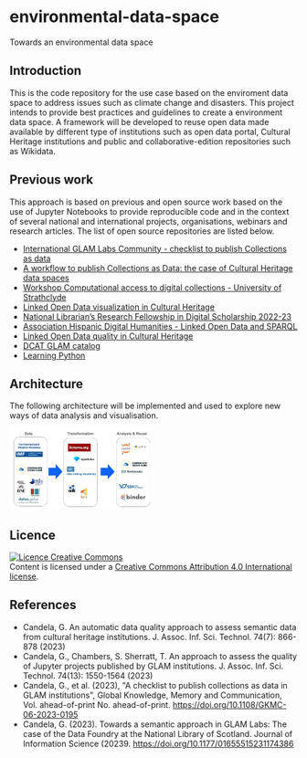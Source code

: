 # environmental-data-space
Towards an environmental data space


## Introduction
This is the code repository for the use case based on the enviroment data space to address issues such as climate change and disasters. This project intends to provide best practices and guidelines to create a environment data space. A framework will be developed to reuse open data made available by different type of institutions such as open data portal, Cultural Heritage institutions and public and collaborative-edition repositories such as Wikidata.

## Previous work
This approach is based on previous and open source work based on the use of Jupyter Notebooks to provide reproducible code and in the context of several national and international  projects, organisations, webinars and research articles. The list of open source repositories are listed below.

- [International GLAM Labs Community - checklist to publish Collections as data](https://glamlabs.io/checklist/)
- [A workflow to publish Collections as Data: the case of Cultural Heritage data spaces](https://marketplace.sshopencloud.eu/workflow/I3JvP6)
- [Workshop Computational access to digital collections - University of Strathclyde](https://github.com/hibernator11/workshop-notebooks-scotland)
- [Linked Open Data visualization in Cultural Heritage](https://github.com/hibernator11/visual-ch-lod)
- [National Librarian’s Research Fellowship in Digital Scholarship 2022-23](https://github.com/hibernator11/nls-fellowship-2022-23)
- [Association Hispanic Digital Humanities - Linked Open Data and SPARQL](https://github.com/hibernator11/hdh-compartir-pantalla-2023)
- [Linked Open Data quality in Cultural Heritage](https://github.com/hibernator11/shexer-CH)
- [DCAT GLAM catalog](https://github.com/hibernator11/dcat-glam-catalog)
- [Learning Python](https://github.com/hibernator11/AprendiendoPython)


## Architecture
The following architecture will be implemented and used to explore new ways of data analysis and visualisation.

<img src="framework.jpg" width="50%">

## Licence
<a rel="license" href="http://creativecommons.org/licenses/by/4.0/"><img alt="Licence Creative Commons" style="border-width:0" src="https://i.creativecommons.org/l/by/4.0/80x15.png" /></a><br />Content is licensed under a <a rel="license" href="http://creativecommons.org/licenses/by/4.0/">Creative Commons Attribution 4.0 International license</a>.

## References

- Candela, G. An automatic data quality approach to assess semantic data from cultural heritage institutions. J. Assoc. Inf. Sci. Technol. 74(7): 866-878 (2023)
- Candela, G., Chambers, S. Sherratt, T. An approach to assess the quality of Jupyter projects published by GLAM institutions. J. Assoc. Inf. Sci. Technol. 74(13): 1550-1564 (2023)
- Candela, G., et al. (2023), "A checklist to publish collections as data in GLAM institutions", Global Knowledge, Memory and Communication, Vol. ahead-of-print No. ahead-of-print. https://doi.org/10.1108/GKMC-06-2023-0195
-  Candela, G. (2023). Towards a semantic approach in GLAM Labs: The case of the Data Foundry at the National Library of Scotland. Journal of Information Science (20239. https://doi.org/10.1177/01655515231174386
